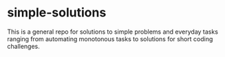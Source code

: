 # simple-solutions
This is a general repo for solutions to simple problems and everyday tasks ranging from automating monotonous tasks to solutions for short coding challenges.


